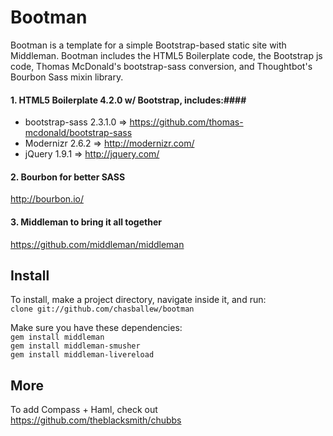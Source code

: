 # Bootman

Bootman is a template for a simple Bootstrap-based static site with Middleman. Bootman includes the HTML5 Boilerplate code, the Bootstrap js code, Thomas McDonald's bootstrap-sass conversion, and Thoughtbot's Bourbon Sass mixin library.


#### 1. HTML5 Boilerplate 4.2.0 w/ Bootstrap, includes:####
*  bootstrap-sass 2.3.1.0 => <https://github.com/thomas-mcdonald/bootstrap-sass>
*  Modernizr 2.6.2 => <http://modernizr.com/>
*  jQuery 1.9.1 => <http://jquery.com/>

#### 2. Bourbon for better SASS
<http://bourbon.io/>

#### 3. Middleman to bring it all together
<https://github.com/middleman/middleman>

Install
-------
To install, make a project directory, navigate inside it, and run:  
```clone git://github.com/chasballew/bootman```

Make sure you have these dependencies:  
```gem install middleman```  
```gem install middleman-smusher```  
```gem install middleman-livereload```

More
----
To add Compass + Haml, check out <https://github.com/theblacksmith/chubbs>


